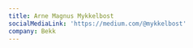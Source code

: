 ```yaml
---
title: Arne Magnus Mykkelbost
socialMediaLink: 'https://medium.com/@mykkelbost'
company: Bekk
---
```


